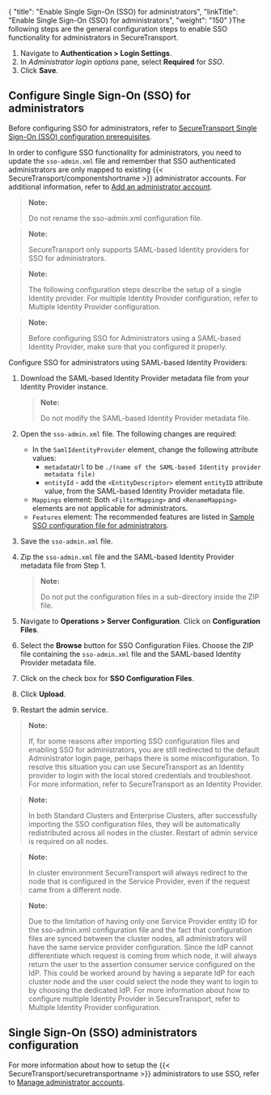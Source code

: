{
    "title": "Enable Single Sign-On (SSO) for administrators",
    "linkTitle": "Enable Single Sign-On (SSO) for administrators",
    "weight": "150"
}The following steps are the general configuration steps to enable SSO functionality for administrators in SecureTransport.

1.  Navigate to **Authentication > Login Settings**.
2.  In *Administrator login options* pane, select **Required** for *SSO*.
3.  Click **Save**.

## Configure Single Sign-On (SSO) for administrators

Before configuring SSO for administrators, refer to [SecureTransport Single Sign-On (SSO) configuration prerequisites](../c_st_sso_configuration#Configur).

In order to configure SSO functionality for administrators, you need to update the `sso-admin.xml` file and remember that SSO authenticated administrators are only mapped to existing {{< SecureTransport/componentshortname  >}} administrator accounts. For additional information, refer to [Add an administrator account](../../c_st_advancedaccountadministration/c_st_manageadministratoraccounts/t_st_add_administrator_account).

> **Note:**
>
> Do not rename the sso-admin.xml configuration file.

> **Note:**
>
> SecureTransport only supports SAML-based Identity providers for SSO for administrators.

> **Note:**
>
> The following configuration steps describe the setup of a single Identity provider. For multiple Identity Provider configuration, refer to Multiple Identity Provider configuration.

> **Note:**
>
> Before configuring SSO for Administrators using a SAML-based Identity Provider, make sure that you configured it properly.

Configure SSO for administrators using SAML-based Identity Providers:

1.  Download the SAML-based Identity Provider metadata file from your Identity Provider instance.  

    > **Note:**
    >
    > Do not modify the SAML-based Identity Provider metadata file.

2.  Open the `sso-admin.xml` file. The following changes are required:
    -   In the `SamlIdentityProvider` element, change the following attribute values:
        -   `metadataUrl` to be `./(name of the SAML-based Identity provider metadata file)`
        -   `entityId` - add the `<EntityDescriptor>` element `entityID` attribute value, from the SAML-based Identity Provider metadata file.
    -   `Mappings` element: Both `<FilterMapping>` and `<RenameMapping>` elements are not applicable for administrators.
    -   `Features` element: The recommended features are listed in [Sample SSO configuration file for administrators](../../r_st_sample_admin).

3.  Save the `sso-admin.xml` file.

4.  Zip the `sso-admin.xml` file and the SAML-based Identity Provider metadata file from Step 1.  

    > **Note:**
    >
    > Do not put the configuration files in a sub-directory inside the ZIP file.

5.  Navigate to **Operations > Server Configuration**. Click on **Configuration Files**.

6.  Select the **Browse** button for SSO Configuration Files. Choose the ZIP file containing the `sso-admin.xml` file and the SAML-based Identity Provider metadata file.

7.  Click on the check box for **SSO Configuration Files**.

8.  Click **Upload**.

9.  Restart the admin service.

> **Note:**
>
> If, for some reasons after importing SSO configuration files and enabling SSO for administrators, you are still redirected to the default Administrator login page, perhaps there is some misconfiguration. To resolve this situation you can use SecureTransport as an Identity provider to login with the local stored credentials and troubleshoot. For more information, refer to SecureTransport as an Identity Provider.

> **Note:**
>
> In both Standard Clusters and Enterprise Clusters, after successfully importing the SSO configuration files, they will be automatically redistributed across all nodes in the cluster. Restart of admin service is required on all nodes.

> **Note:**
>
> In cluster environment SecureTransport will always redirect to the node that is configured in the Service Provider, even if the request came from a different node.

> **Note:**
>
> Due to the limitation of having only one Service Provider entity ID for the sso-admin.xml configuration file and the fact that configuration files are synced between the cluster nodes, all administrators will have the same service provider configuration. Since the IdP cannot differentiate which request is coming from which node, it will always return the user to the assertion consumer service configured on the IdP.
> This could be worked around by having a separate IdP for each cluster node and the user could select the node they want to login to by choosing the dedicated IdP. For more information about how to configure multiple Identity Provider in SecureTransport, refer to Multiple Identity Provider configuration.

## Single Sign-On (SSO) administrators configuration

For more information about how to setup the {{< SecureTransport/securetransportname  >}} administrators to use SSO, refer to [Manage administrator accounts](../../c_st_advancedaccountadministration/c_st_manageadministratoraccounts).
